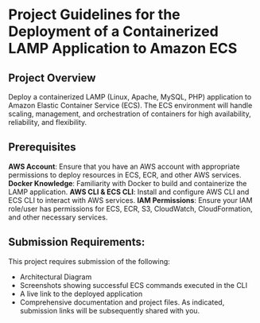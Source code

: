 # Project Guidelines for the Deployment of a Containerized LAMP Application to Amazon ECS

## Project Overview

Deploy a containerized LAMP (Linux, Apache, MySQL, PHP) application to Amazon Elastic
Container Service (ECS). The ECS environment will handle scaling, management, and
orchestration of containers for high availability, reliability, and flexibility.

## Prerequisites

**AWS Account**: Ensure that you have an AWS account with appropriate permissions to deploy resources in ECS, ECR, and other AWS services.
**Docker Knowledge**: Familiarity with Docker to build and containerize the LAMP application.
**AWS CLI & ECS CLI**: Install and configure AWS CLI and ECS CLI to interact with AWS services.
**IAM Permissions**: Ensure your IAM role/user has permissions for ECS, ECR, S3, CloudWatch, CloudFormation, and other necessary services.

## Submission Requirements:

This project requires submission of the following:

* Architectural Diagram
* Screenshots showing successful ECS commands executed in the CLI
* A live link to the deployed application
* Comprehensive documentation and project files.
As indicated, submission links will be subsequently shared with you. 
